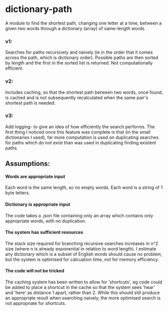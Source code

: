 # dictionary-path

A module to find the shortest path, changing one letter at a time, between a given two words through a dictionary (array) of same-length words.

### v1:
Searches for paths recursively and naively (ie in the order that it comes across the path, which is dictionary order). Possible paths are then sorted by length and the first in the sorted list is returned. Not computationally efficient.

 ### v2:
 Includes caching, so that the shortest path between two words, once found, is cached and is not subsequently recalculated when the same pair's shortest path is needed.

 ### v3:
 Add logging- to give an idea of how efficiently the search performs. The first thing I noticed once this feature was complete is that (in the small dictionaries I used), far more computation is used on duplicating searches for paths which do not exist than was used in duplicating finding existent paths



 ## Assumptions:
 #### Words are appropriate input
 Each word is the same length, so no empty words. Each word is a string of 1 byte letters.

 #### Dictionary is appropriate input
 The code takes a .json file containing only an array which contains only appropriate words, with no duplication.

 #### The system has sufficient resources
 The stack size required for branching recursive searches increases in n^2 size (where n is already exponential in relation to word length). I estimate any dictionary which is a subset of English words should cause no problem, but the system is optimised for calcuation time, not for memory efficiency.

 #### The code will not be tricked
 The caching system has been written to allow for 'shortcuts', eg code could be added to place a shortcut in the cache so that the system sees 'hear' and 'here' as distance 1 apart, rather than 2. While this should still produce an appropriate result when searching naively, the more optimised search is not appropriate for shortcuts.
